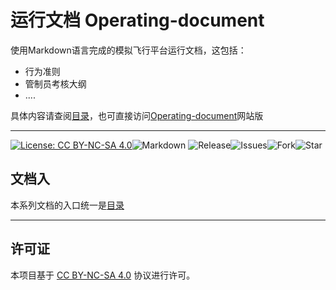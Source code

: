 # 运行文档 Operating-document
使用Markdown语言完成的模拟飞行平台运行文档，这包括：

- 行为准则
- 管制员考核大纲
- ....

具体内容请查阅[目录](./table_of_contents.md)，也可直接访问[Operating-document](https://flyleague-collection.github.io/Operating-document/)网站版

---

[![License: CC BY-NC-SA 4.0](https://img.shields.io/badge/License-CC%20BY--NC--SA%204.0-lightgrey.svg?style=for-the-badge)](https://creativecommons.org/licenses/by-nc-sa/4.0)![Markdown](https://img.shields.io/badge/Markdown-000000?style=for-the-badge&logo=Markdown&logoColor=ffffff)
![Release](https://img.shields.io/github/release/Flyleague-Collection/Operating-document?style=for-the-badge)![Issues](https://img.shields.io/github/issues/Flyleague-Collection/Operating-document?color=F48D73&style=for-the-badge)![Fork](https://img.shields.io/github/forks/Flyleague-Collection/Operating-document.svg?style=for-the-badge&label=Fork&maxAge=2592000)![Star](https://img.shields.io/github/stars/Flyleague-Collection/Operating-document.svg?style=for-the-badge&label=Star&maxAge=2592000)



## 文档入

本系列文档的入口统一是[目录](./table_of_contents.md)



---

## 许可证

本项目基于 [CC BY-NC-SA 4.0](https://creativecommons.org/licenses/by-nc-sa/4.0/deed.zh) 协议进行许可。
